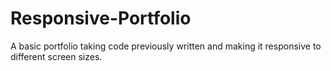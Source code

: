 # Responsive-Portfolio
A basic portfolio taking code previously written and making it responsive to different screen sizes.
